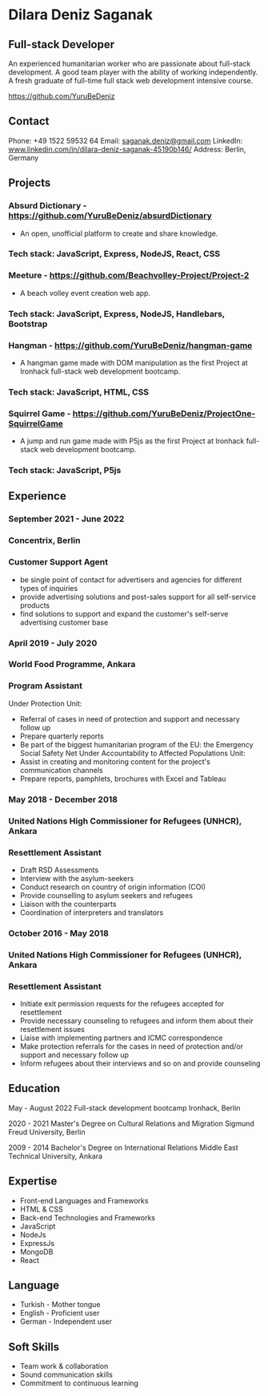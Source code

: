 # Dilara Deniz Saganak 

## Full-stack Developer

An experienced humanitarian worker who are passionate about full-stack development.
A good team player with the ability of working independently.
A fresh graduate of full-time full stack web development intensive course.

https://github.com/YuruBeDeniz

## Contact
Phone: +49 1522 59532 64
Email: saganak.deniz@gmail.com
LinkedIn: www.linkedin.com/in/dilara-deniz-saganak-45190b146/
Address: Berlin, Germany

## Projects
### Absurd Dictionary - https://github.com/YuruBeDeniz/absurdDictionary
- An open, unofficial platform to create and share knowledge.
### Tech stack: JavaScript, Express, NodeJS, React, CSS

### Meeture - https://github.com/Beachvolley-Project/Project-2
- A beach volley event creation web app.
### Tech stack: JavaScript, Express, NodeJS, Handlebars, Bootstrap

### Hangman - https://github.com/YuruBeDeniz/hangman-game
- A hangman game made with DOM manipulation as the first Project at Ironhack full-stack 
web development bootcamp.
### Tech stack: JavaScript, HTML, CSS

### Squirrel Game - https://github.com/YuruBeDeniz/ProjectOne-SquirrelGame
-  A jump and run game made with P5js as the first Project at Ironhack full-stack 
web development bootcamp.
### Tech stack:  JavaScript, P5js

## Experience
### September 2021 - June 2022
### Concentrix, Berlin
### Customer Support Agent
- be single point of contact for advertisers and agencies for different types of inquiries
- provide advertising solutions and post-sales support for all self-service products
- find solutions to support and expand the customer's self-serve advertising customer base


### April 2019 - July 2020
### World Food Programme, Ankara
### Program Assistant
Under Protection Unit:
- Referral of cases in need of protection and support and necessary follow up
- Prepare quarterly reports
- Be part of the biggest humanitarian program of the EU: the Emergency Social Safety Net
Under Accountability to Affected Populations Unit:
- Assist in creating and monitoring content for the project's communication channels
- Prepare reports, pamphlets, brochures with Excel and Tableau


### May 2018 - December 2018
### United Nations High Commissioner for Refugees (UNHCR), Ankara
### Resettlement Assistant
- Draft RSD Assessments
- Interview with the asylum-seekers
- Conduct research on country of origin information (COI)
- Provide counselling to asylum seekers and refugees
- Liaison with the counterparts
- Coordination of interpreters and translators


### October 2016 - May 2018
### United Nations High Commissioner for Refugees (UNHCR), Ankara
### Resettlement Assistant
- Initiate exit permission requests for the refugees accepted for resettlement
- Provide necessary counseling to refugees and inform them about their resettlement issues
- Liaise with implementing partners and ICMC correspondence
- Make protection referrals for the cases in need of protection and/or support and necessary
follow up
- Inform refugees about their interviews and so on and provide counseling


## Education
May - August 2022
Full-stack development bootcamp
Ironhack, Berlin

2020 - 2021 
Master's Degree on Cultural Relations and Migration
Sigmund Freud University, Berlin

2009 - 2014 
Bachelor's Degree on International Relations
Middle East Technical University, Ankara


## Expertise
- Front-end Languages and Frameworks
- HTML & CSS
- Back-end Technologies and Frameworks
- JavaScript
- NodeJs
- ExpressJs
- MongoDB
- React


## Language
- Turkish - Mother tongue
- English - Proficient user
- German - Independent user


## Soft Skills
- Team work & collaboration
- Sound communication skills
- Commitment to continuous learning


